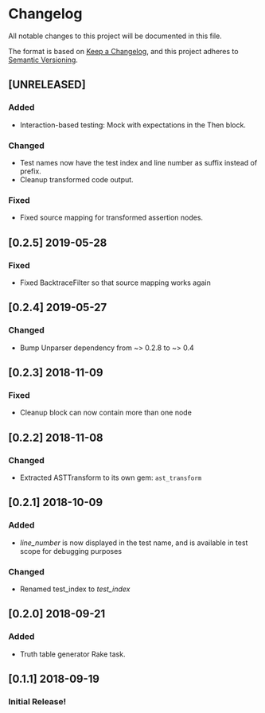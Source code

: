 # Changelog
All notable changes to this project will be documented in this file.

The format is based on [Keep a Changelog](https://keepachangelog.com/en/1.0.0/),
and this project adheres to [Semantic Versioning](https://semver.org/spec/v2.0.0.html).

## [UNRELEASED]
### Added
- Interaction-based testing: Mock with expectations in the Then block.

### Changed
- Test names now have the test index and line number as suffix instead of prefix.
- Cleanup transformed code output.

### Fixed
- Fixed source mapping for transformed assertion nodes.

## [0.2.5] 2019-05-28
### Fixed
- Fixed BacktraceFilter so that source mapping works again

## [0.2.4] 2019-05-27
### Changed
- Bump Unparser dependency from ~> 0.2.8 to ~> 0.4

## [0.2.3] 2018-11-09
### Fixed
- Cleanup block can now contain more than one node

## [0.2.2] 2018-11-08
### Changed
- Extracted ASTTransform to its own gem: `ast_transform`

## [0.2.1] 2018-10-09
### Added
- _line_number_ is now displayed in the test name, and is available in test scope for debugging purposes

### Changed
- Renamed test_index to _test_index_

## [0.2.0] 2018-09-21
### Added
- Truth table generator Rake task.

## [0.1.1] 2018-09-19
### Initial Release!